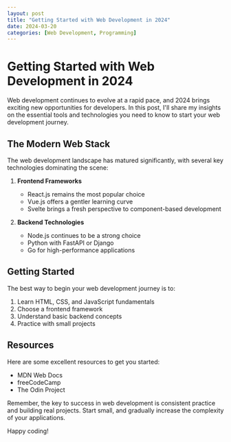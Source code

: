 ```yaml
---
layout: post
title: "Getting Started with Web Development in 2024"
date: 2024-03-20
categories: [Web Development, Programming]
---
```


# Getting Started with Web Development in 2024

Web development continues to evolve at a rapid pace, and 2024 brings exciting new opportunities for developers. In this post, I'll share my insights on the essential tools and technologies you need to know to start your web development journey.

## The Modern Web Stack

The web development landscape has matured significantly, with several key technologies dominating the scene:

1. **Frontend Frameworks**
   - React.js remains the most popular choice
   - Vue.js offers a gentler learning curve
   - Svelte brings a fresh perspective to component-based development

2. **Backend Technologies**
   - Node.js continues to be a strong choice
   - Python with FastAPI or Django
   - Go for high-performance applications

## Getting Started

The best way to begin your web development journey is to:

1. Learn HTML, CSS, and JavaScript fundamentals
2. Choose a frontend framework
3. Understand basic backend concepts
4. Practice with small projects

## Resources

Here are some excellent resources to get you started:

- MDN Web Docs
- freeCodeCamp
- The Odin Project

Remember, the key to success in web development is consistent practice and building real projects. Start small, and gradually increase the complexity of your applications.

Happy coding! 